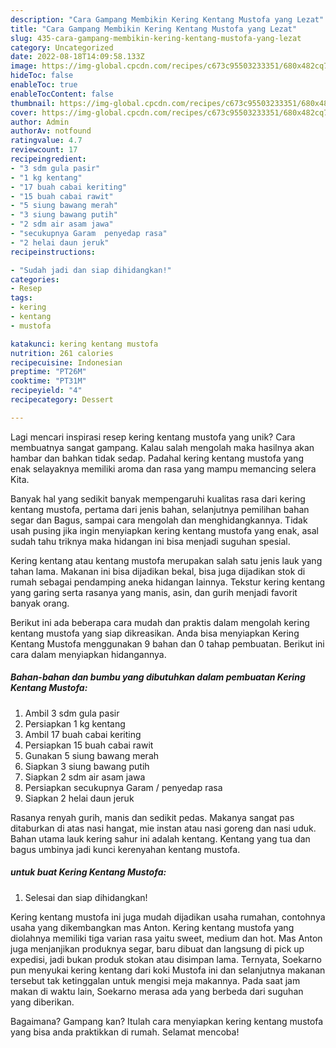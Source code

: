 ```yaml
---
description: "Cara Gampang Membikin Kering Kentang Mustofa yang Lezat"
title: "Cara Gampang Membikin Kering Kentang Mustofa yang Lezat"
slug: 435-cara-gampang-membikin-kering-kentang-mustofa-yang-lezat
category: Uncategorized
date: 2022-08-18T14:09:58.133Z
image: https://img-global.cpcdn.com/recipes/c673c95503233351/680x482cq70/kering-kentang-mustofa-foto-resep-utama.jpg
hideToc: false
enableToc: true
enableTocContent: false
thumbnail: https://img-global.cpcdn.com/recipes/c673c95503233351/680x482cq70/kering-kentang-mustofa-foto-resep-utama.jpg
cover: https://img-global.cpcdn.com/recipes/c673c95503233351/680x482cq70/kering-kentang-mustofa-foto-resep-utama.jpg
author: Admin
authorAv: notfound
ratingvalue: 4.7
reviewcount: 17
recipeingredient:
- "3 sdm gula pasir"
- "1 kg kentang"
- "17 buah cabai keriting"
- "15 buah cabai rawit"
- "5 siung bawang merah"
- "3 siung bawang putih"
- "2 sdm air asam jawa"
- "secukupnya Garam  penyedap rasa"
- "2 helai daun jeruk"
recipeinstructions:

- "Sudah jadi dan siap dihidangkan!"
categories:
- Resep
tags:
- kering
- kentang
- mustofa

katakunci: kering kentang mustofa 
nutrition: 261 calories
recipecuisine: Indonesian
preptime: "PT26M"
cooktime: "PT31M"
recipeyield: "4"
recipecategory: Dessert

---
```





Lagi mencari inspirasi resep kering kentang mustofa yang unik? Cara membuatnya sangat gampang. Kalau salah mengolah maka hasilnya akan hambar dan bahkan tidak sedap. Padahal kering kentang mustofa yang enak selayaknya memiliki aroma dan rasa yang mampu memancing selera Kita.





Banyak hal yang sedikit banyak mempengaruhi kualitas rasa dari kering kentang mustofa, pertama dari jenis bahan, selanjutnya pemilihan bahan segar dan Bagus, sampai cara mengolah dan menghidangkannya. Tidak usah pusing jika ingin menyiapkan kering kentang mustofa yang enak,      asal sudah tahu triknya maka hidangan ini bisa menjadi suguhan spesial.














Kering kentang atau kentang mustofa merupakan salah satu jenis lauk yang tahan lama. Makanan ini bisa dijadikan bekal, bisa juga dijadikan stok di rumah sebagai pendamping aneka hidangan lainnya. Tekstur kering kentang yang garing serta rasanya yang manis, asin, dan gurih menjadi favorit banyak orang.






Berikut ini ada beberapa cara mudah dan praktis dalam mengolah kering kentang mustofa yang siap dikreasikan. Anda bisa menyiapkan Kering Kentang Mustofa menggunakan 9 bahan dan 0 tahap pembuatan. Berikut ini cara dalam menyiapkan hidangannya.

<!--inarticleads1-->

##### Bahan-bahan dan bumbu yang dibutuhkan dalam pembuatan Kering Kentang Mustofa:

1. Ambil 3 sdm gula pasir
1. Persiapkan 1 kg kentang
1. Ambil 17 buah cabai keriting
1. Persiapkan 15 buah cabai rawit
1. Gunakan 5 siung bawang merah
1. Siapkan 3 siung bawang putih
1. Siapkan 2 sdm air asam jawa
1. Persiapkan secukupnya Garam / penyedap rasa
1. Siapkan 2 helai daun jeruk


Rasanya renyah gurih, manis dan sedikit pedas. Makanya sangat pas ditaburkan di atas nasi hangat, mie instan atau nasi goreng dan nasi uduk. Bahan utama lauk kering sahur ini adalah kentang. Kentang yang tua dan bagus umbinya jadi kunci kerenyahan kentang mustofa. 

<!--inarticleads2-->

#####  untuk buat Kering Kentang Mustofa:


1. Selesai dan siap dihidangkan!

Kering kentang mustofa ini juga mudah dijadikan usaha rumahan, contohnya usaha yang dikembangkan mas Anton. Kering kentang mustofa yang diolahnya memiliki tiga varian rasa yaitu sweet, medium dan hot. Mas Anton juga menjanjikan produknya segar, baru dibuat dan langsung di pick up expedisi, jadi bukan produk stokan atau disimpan lama. Ternyata, Soekarno pun menyukai kering kentang dari koki Mustofa ini dan selanjutnya makanan tersebut tak ketinggalan untuk mengisi meja makannya. Pada saat jam makan di waktu lain, Soekarno merasa ada yang berbeda dari suguhan yang diberikan. 

Bagaimana? Gampang kan? Itulah cara menyiapkan kering kentang mustofa yang bisa anda praktikkan di rumah. Selamat mencoba!
